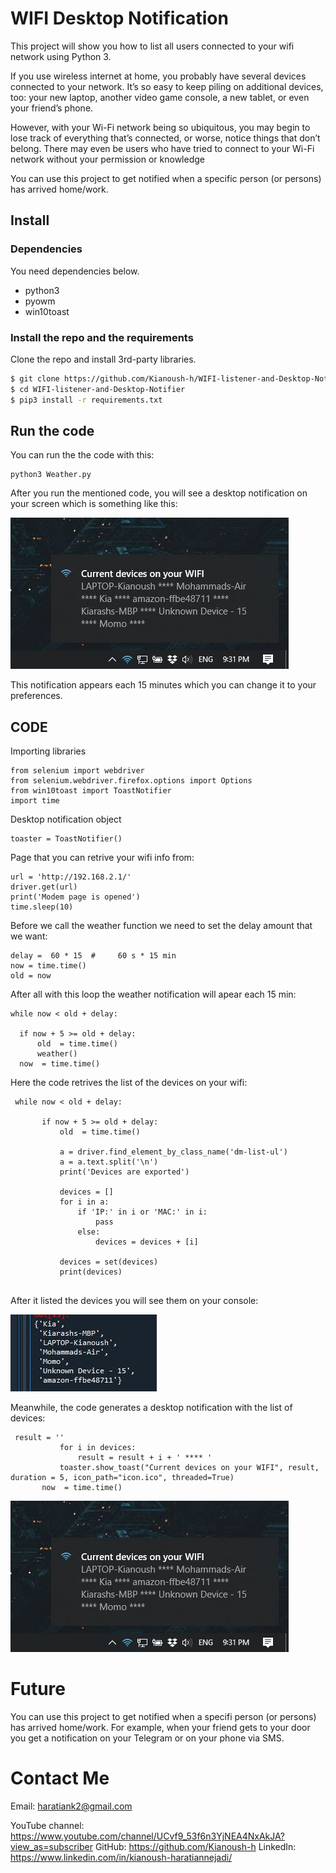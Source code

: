 # WIFI Desktop Notification
This project will show you how to list all users connected to your wifi network using Python 3.



If you use wireless internet at home, you probably have several devices connected to your network. It’s so easy to keep piling on additional devices, too: your new laptop, another video game console, a new tablet, or even your friend’s phone.



However, with your Wi-Fi network being so ubiquitous, you may begin to lose track of everything that’s connected, or worse, notice things that don’t belong. There may even be users who have tried to connect to your Wi-Fi network without your permission or knowledge



 You can use this project to get notified when a specific person (or persons) has arrived home/work.





 
 
 
 
## Install

### Dependencies

You need dependencies below.

- python3
- pyowm
- win10toast



### Install the repo and the requirements

Clone the repo and install 3rd-party libraries.

```bash
$ git clone https://github.com/Kianoush-h/WIFI-listener-and-Desktop-Notifier.git
$ cd WIFI-listener-and-Desktop-Notifier
$ pip3 install -r requirements.txt
```

 
## Run the code

You can run the the code with this:

```
python3 Weather.py
```
After you run the mentioned code, you will see a desktop notification on your screen which is something like this:

![wifi](./etc/pic2.JPG)


 This notification appears each 15 minutes which you can change it to your preferences.
 
 
 
## CODE

Importing libraries 
 
 ```
from selenium import webdriver 
from selenium.webdriver.firefox.options import Options
from win10toast import ToastNotifier 
import time
 ```
 
 Desktop notification object
 
 ```
toaster = ToastNotifier() 
 ```


Page that you can retrive your wifi info from:

 ```
url = 'http://192.168.2.1/'
driver.get(url) 
print('Modem page is opened')
time.sleep(10)
 ```
 
 
 Before we call the weather function we need to set the delay amount that we want:
 
  ```
delay =  60 * 15  #     60 s * 15 min
now = time.time()
old = now

 ```
 
 After all with this loop the weather notification will apear each 15 min:
 
  ```
while now < old + delay:
    
    if now + 5 >= old + delay:
        old  = time.time()
        weather()
    now  = time.time()
 
 ```
 
 Here the code retrives the list of the devices on your wifi:
 
 ```
  while now < old + delay:
        
        if now + 5 >= old + delay:
            old  = time.time()
            
            a = driver.find_element_by_class_name('dm-list-ul')
            a = a.text.split('\n')
            print('Devices are exported')    
            
            devices = []
            for i in a:
                if 'IP:' in i or 'MAC:' in i:
                    pass
                else:
                    devices = devices + [i]
                    
            devices = set(devices)    
            print(devices)
            
 ```
 After it listed the devices you will see them on your console:
 
 ![WIFI Reader](./etc/pic1.JPG)

 
 Meanwhile, the code generates a desktop notification with the list of devices:
 
 ```
  result = ''
            for i in devices:
                result = result + i + ' **** '
            toaster.show_toast("Current devices on your WIFI", result, duration = 5, icon_path="icon.ico", threaded=True) 
        now  = time.time()
```
 
![WIFI Reader](./etc/pic2.JPG)

 
 
 # Future 
 You can use this project to get notified when a specifi person (or persons) has arrived home/work.
 For example, when your friend gets to your door you get a notification on your Telegram or on your phone via SMS.




# Contact Me

Email: haratiank2@gmail.com

YouTube channel: https://www.youtube.com/channel/UCvf9_53f6n3YjNEA4NxAkJA?view_as=subscriber
GitHub: https://github.com/Kianoush-h
LinkedIn: https://www.linkedin.com/in/kianoush-haratiannejadi/









